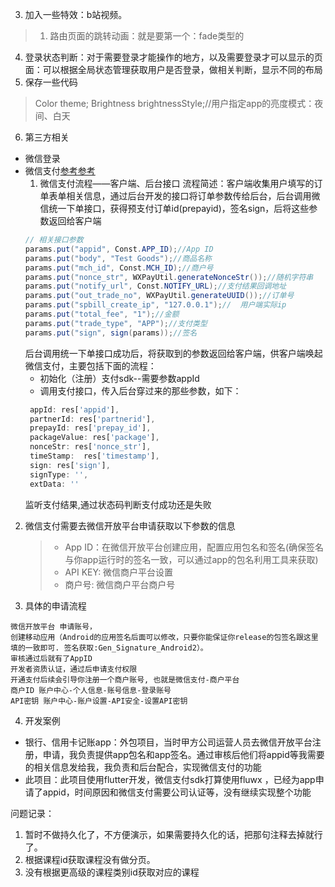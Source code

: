 <!--
 * @Description: 
 * @version: 
 * @Author: lxw
 * @Date: 2019-11-22 09:54:43
 * @LastEditors: lxw
 * @LastEditTime: 2020-03-26 16:52:34
 -->
<!-- TODO: -->
<!-- 1. 页面架构：必须搞完。 -->
<!-- 2. 页面主题配置：颜色 + 白天与夜间模式切换 -->
3. 加入一些特效：b站视频。
> 1. 路由页面的跳转动画：就是要第一个：fade类型的
4. 登录状态判断：对于需要登录才能操作的地方，以及需要登录才可以显示的页面：可以根据全局状态管理获取用户是否登录，做相关判断，显示不同的布局
5. 保存一些代码
>  Color theme;
>    Brightness brightnessStyle;//用户指定app的亮度模式：夜间、白天
6. 第三方相关
- 微信登录
- 微信支付[参考](https://zhuanlan.zhihu.com/p/68971736)[参考](https://www.jianshu.com/p/2c9ca9a1b708)
  1. 微信支付流程——客户端、后台接口
  流程简述：客户端收集用户填写的订单表单相关信息，通过后台开发的接口将订单参数传给后台，后台调用微信统一下单接口，获得预支付订单id(prepayid)，签名sign，后将这些参数返回给客户端
    ```java
    // 相关接口参数
    params.put("appid", Const.APP_ID);//App ID
    params.put("body", "Test Goods");//商品名称
    params.put("mch_id", Const.MCH_ID);//商户号
    params.put("nonce_str", WXPayUtil.generateNonceStr());//随机字符串
    params.put("notify_url", Const.NOTIFY_URL);//支付结果回调地址
    params.put("out_trade_no", WXPayUtil.generateUUID());//订单号
    params.put("spbill_create_ip", "127.0.0.1");//  用户端实际ip
    params.put("total_fee", "1");//金额
    params.put("trade_type", "APP");//支付类型
    params.put("sign", sign(params));//签名
    ```
   后台调用统一下单接口成功后，将获取到的参数返回给客户端，供客户端唤起微信支付，主要包括下面的流程：
   - 初始化（注册）支付sdk--需要参数appId
   - 调用支付接口，传入后台穿过来的那些参数，如下：
   ```dart
    appId: res['appid'],
    partnerId: res['partnerid'],
    prepayId: res['prepay_id'],
    packageValue: res['package'],
    nonceStr: res['nonce_str'],
    timeStamp:  res['timestamp'],
    sign: res['sign'],
    signType: '',
    extData: ''
   ```
   监听支付结果,通过状态码判断支付成功还是失败
    

2. 微信支付需要去微信开放平台申请获取以下参数的信息
   >- App ID：在微信开放平台创建应用，配置应用包名和签名(确保签名与你app运行时的签名一致，可以通过app的包名利用工具来获取)
   >- API KEY: 微信商户平台设置
   >- 商户号: 微信商户平台商户号
3. 具体的申请流程   
```
微信开放平台 申请账号，
创建移动应用（Android的应用签名后面可以修改，只要你能保证你release的包签名跟这里填的一致即可. 签名获取:Gen_Signature_Android2）。
审核通过后就有了AppID
开发者资质认证，通过后申请支付权限
开通支付后续会引导你注册一个商户账号, 也就是微信支付-商户平台
商户ID 账户中心-个人信息-账号信息-登录账号
API密钥 账户中心-账户设置-API安全-设置API密钥
```

4. 开发案例
 - 银行、信用卡记账app：外包项目，当时甲方公司运营人员去微信开放平台注册，申请，我负责提供app包名和app签名。通过审核后他们将appid等我需要的相关信息发给我，我负责和后台配合，实现微信支付的功能
 - 此项目：此项目使用flutter开发，微信支付sdk打算使用fluwx ，已经为app申请了appid，时间原因和微信支付需要公司认证等，没有继续实现整个功能






问题记录：
1. 暂时不做持久化了，不方便演示，如果需要持久化的话，把那句注释去掉就行了。
2. 根据课程id获取课程没有做分页。
3. 没有根据更高级的课程类别id获取对应的课程

